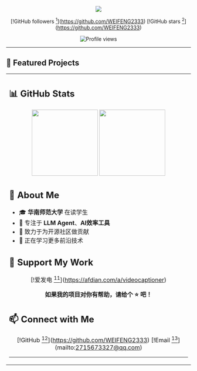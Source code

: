 <div align="center">
  <img src="https://readme-typing-svg.herokuapp.com/?lines=👋+Hello,+I'm+WEIFENG;💻+AI+%26+Audio+Processing+Developer;🎬+Open+Source+Enthusiast;&center=true&width=380&height=50&font=serif&color=58a6ff&size=22">
</div>

<div align="center">
  
  [!GitHub followers [<sup>1</sup>](https://img.shields.io/github/followers/WEIFENG2333?style=social)](https://github.com/WEIFENG2333)
  [!GitHub stars [<sup>2</sup>](https://img.shields.io/github/stars/WEIFENG2333?style=social)](https://github.com/WEIFENG2333)
  <div align="center">
  <img src="https://komarev.com/ghpvc/?username=WEIFENG2333&style=flat-square&color=blue" alt="Profile views">
</div>
</div>

---

## 🚀 Featured Projects

<table>
<tr>
<td width="50%">

## 📊 GitHub Stats

<div align="center">
<img height="180em" src="https://github-readme-stats.vercel.app/api?username=WEIFENG2333&show_icons=true&theme=tokyonight&include_all_commits=true&count_private=true"/>
<img height="180em" src="https://github-readme-stats.vercel.app/api/top-langs/?username=WEIFENG2333&layout=compact&langs_count=7&theme=tokyonight"/>
</div>

## 🌟 About Me

- 🎓 **华南师范大学** 在读学生
- 💝 专注于 **LLM Agent**、**AI效率工具**
- 🎯 致力于为开源社区做贡献
- 🌱 正在学习更多前沿技术

## 💖 Support My Work

<div align="center">
  
  [!爱发电 [<sup>11</sup>](https://img.shields.io/badge/爱发电-支持我-ff69b4?style=for-the-badge&logo=heart)](https://afdian.com/a/videocaptioner)
  
  **如果我的项目对你有帮助，请给个 ⭐️ 吧！**
  
</div>

## 📫 Connect with Me

<div align="center">
  
  [!GitHub [<sup>12</sup>](https://img.shields.io/badge/GitHub-100000?style=for-the-badge&logo=github&logoColor=white)](https://github.com/WEIFENG2333)
  [!Email [<sup>13</sup>](https://img.shields.io/badge/Email-D14836?style=for-the-badge&logo=gmail&logoColor=white)](mailto:2715673327@qq.com)
  
</div>

---


